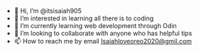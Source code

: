- 👋 Hi, I’m @itsisaiah905
- 👀 I’m interested in learning all there is to coding
- 🌱 I’m currently learning web development through Odin
- 💞️ I’m looking to collaborate with anyone who has helpful tips
- 📫 How to reach me by email Isaiahloveoreo2020@gmil.com

<!---
itsisaiah905/itsisaiah905 is a ✨ special ✨ repository because its `README.md` (this file) appears on your GitHub profile.
You can click the Preview link to take a look at your changes.
--->

